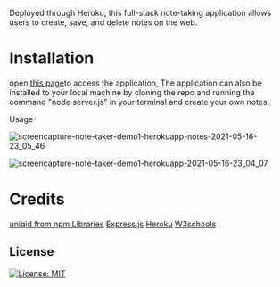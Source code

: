 Deployed through Heroku, this full-stack note-taking application allows users to create, save, and delete notes on the web. 
 

 # Installation
open [this page](https://note-taker-demo1.herokuapp.com/notes)to access the application, The application can also be installed to your local machine by cloning the repo and running the command "node server.js" in your terminal and create your own notes.


 

Usage

![screencapture-note-taker-demo1-herokuapp-notes-2021-05-16-23_05_46](https://user-images.githubusercontent.com/79482141/118427615-a4713200-b69b-11eb-87bc-9659fa59c914.png)


![screencapture-note-taker-demo1-herokuapp-2021-05-16-23_04_07](https://user-images.githubusercontent.com/79482141/118427577-94595280-b69b-11eb-8f45-a0b4350200ee.png)



# Credits
 [uniqid from npm Libraries](https://www.npmjs.com/package/uniquid)
 [Express.js](https://expressjs.com/) 
 [Heroku](https://devcenter.heroku.com/)
 [W3schools](https://www.w3schools.com/)



## License
[![License: MIT](https://img.shields.io/badge/License-MIT-yellow.svg)](https://opensource.org/licenses/MIT)